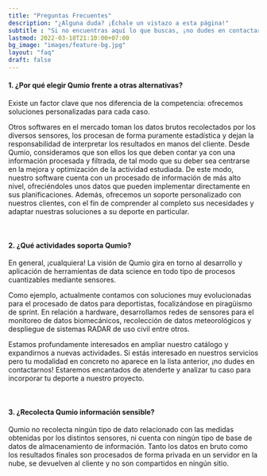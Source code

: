 ```yaml
---
title: "Preguntas Frecuentes"
description: "¿Alguna duda? ¡Échale un vistazo a esta página!"
subtitle : "Si no encuentras aquí lo que buscas, ¡no dudes en contactarnos!"
lastmod: 2022-03-18T21:10:00+07:00
bg_image: "images/feature-bg.jpg"
layout: "faq"
draft: false
---
```



#### 1. ¿Por qué elegir Qumio frente a otras alternativas?

Existe un factor clave que nos diferencia de la competencia: ofrecemos soluciones personalizadas para cada caso.

Otros softwares en el mercado toman los datos brutos recolectados por los diversos sensores, los procesan de forma puramente estadística y dejan la responsabilidad de interpretar los resultados en manos del cliente. Desde Qumio, consideramos que son ellos los que deben contar ya con una información procesada y filtrada, de tal modo que su deber sea centrarse en la mejora y optimización de la actividad estudiada. De este modo, nuestro software cuenta con un procesado de información de más alto nivel, ofreciéndoles unos datos que pueden implementar directamente en sus planificaciones. Además, ofrecemos un soporte personalizado con nuestros clientes, con el fin de comprender al completo sus necesidades y adaptar nuestras soluciones a su deporte en particular.

<br>

#### 2. ¿Qué actividades soporta Qumio?

En general, ¡cualquiera! La visión de Qumio gira en torno al desarrollo y aplicación de herramientas de data science en todo tipo de procesos cuantizables mediante sensores. 

Como ejemplo, actualmente contamos con soluciones muy evolucionadas para el procesado de datos para deportistas, focalizándose en piragüismo de sprint. En relación a hardware, desarrollamos redes de sensores para el monitoreo de datos biomecánicos, recolección de datos meteorológicos y despliegue de sistemas RADAR de uso civil entre otros.

Estamos profundamente interesados en ampliar nuestro catálogo y expandirnos a nuevas actividades. Si estás interesado en nuestros servicios pero tu modalidad en concreto no aparece en la lista anterior, ¡no dudes en contactarnos! Estaremos encantados de atenderte y analizar tu caso para incorporar tu deporte a nuestro proyecto.

<br>

#### 3. ¿Recolecta Qumio información sensible?

Qumio no recolecta ningún tipo de dato relacionado con las medidas obtenidas por los distintos sensores, ni cuenta con ningún tipo de base de datos de almacenamiento de información. Tanto los datos en bruto como los resultados finales son procesados de forma privada en un servidor en la nube, se devuelven al cliente y no son compartidos en ningún sitio.